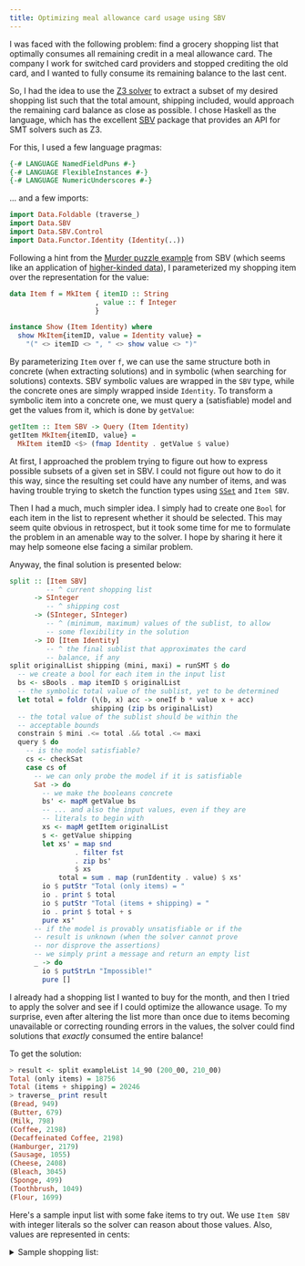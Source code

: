 ```yaml
---
title: Optimizing meal allowance card usage using SBV
---
```


I was faced with the following problem: find a grocery shopping list
that optimally consumes all remaining credit in a meal allowance
card. The company I work for switched card providers and stopped
crediting the old card, and I wanted to fully consume its remaining
balance to the last cent.

So, I had the idea to use the [Z3
solver](https://github.com/Z3Prover/z3) to extract a subset of my
desired shopping list such that the total amount, shipping included,
would approach the remaining card balance as close as possible. I
chose Haskell as the language, which has the excellent
[SBV](https://hackage.haskell.org/package/sbv) package that provides
an API for SMT solvers such as Z3.

For this, I used a few language pragmas:

```haskell
{-# LANGUAGE NamedFieldPuns #-}
{-# LANGUAGE FlexibleInstances #-}
{-# LANGUAGE NumericUnderscores #-}
```

... and a few imports:

```haskell
import Data.Foldable (traverse_)
import Data.SBV
import Data.SBV.Control
import Data.Functor.Identity (Identity(..))
```

Following a hint from the [Murder puzzle
example](https://hackage.haskell.org/package/sbv-8.14/docs/Documentation-SBV-Examples-Puzzles-Murder.html#t:Person)
from SBV (which seems like an application of [higher-kinded
data](https://reasonablypolymorphic.com/blog/higher-kinded-data/)), I
parameterized my shopping item over the representation for the value:

```haskell
data Item f = MkItem { itemID :: String
                     , value :: f Integer
                     }

instance Show (Item Identity) where
  show MkItem{itemID, value = Identity value} =
    "(" <> itemID <> ", " <> show value <> ")"
```

By parameterizing `Item` over `f`, we can use the same structure both
in concrete (when extracting solutions) and in symbolic (when
searching for solutions) contexts. SBV symbolic values are wrapped in
the `SBV` type, while the concrete ones are simply wrapped inside
`Identity`. To transform a symbolic item into a concrete one, we must
query a (satisfiable) model and get the values from it, which is done
by `getValue`:

```haskell
getItem :: Item SBV -> Query (Item Identity)
getItem MkItem{itemID, value} =
  MkItem itemID <$> (fmap Identity . getValue $ value)
```

At first, I approached the problem trying to figure out how to express
possible subsets of a given set in SBV. I could not figure out how to
do it this way, since the resulting set could have any number of
items, and was having trouble trying to sketch the function types
using
[`SSet`](https://hackage.haskell.org/package/sbv-8.14/docs/Data-SBV.html#t:SSet)
and `Item SBV`.

Then I had a much, much simpler idea. I simply had to create one
`Bool` for each item in the list to represent whether it should be
selected. This may seem quite obvious in retrospect, but it took some
time for me to formulate the problem in an amenable way to the
solver. I hope by sharing it here it may help someone else facing a
similar problem.

Anyway, the final solution is presented below:

```haskell
split :: [Item SBV]
         -- ^ current shopping list
      -> SInteger
         -- ^ shipping cost
      -> (SInteger, SInteger)
         -- ^ (minimum, maximum) values of the sublist, to allow
         -- some flexibility in the solution
      -> IO [Item Identity]
         -- ^ the final sublist that approximates the card
         -- balance, if any
split originalList shipping (mini, maxi) = runSMT $ do
  -- we create a bool for each item in the input list
  bs <- sBools . map itemID $ originalList
  -- the symbolic total value of the sublist, yet to be determined
  let total = foldr (\(b, x) acc -> oneIf b * value x + acc)
                    shipping (zip bs originalList)
  -- the total value of the sublist should be within the
  -- acceptable bounds
  constrain $ mini .<= total .&& total .<= maxi
  query $ do
    -- is the model satisfiable?
    cs <- checkSat
    case cs of
      -- we can only probe the model if it is satisfiable
      Sat -> do
        -- we make the booleans concrete
        bs' <- mapM getValue bs
        -- ... and also the input values, even if they are
        -- literals to begin with
        xs <- mapM getItem originalList
        s <- getValue shipping
        let xs' = map snd
                . filter fst
                . zip bs'
                $ xs
            total = sum . map (runIdentity . value) $ xs'
        io $ putStr "Total (only items) = "
        io . print $ total
        io $ putStr "Total (items + shipping) = "
        io . print $ total + s
        pure xs'
      -- if the model is provably unsatisfiable or if the
      -- result is unknown (when the solver cannot prove
      -- nor disprove the assertions)
      -- we simply print a message and return an empty list
      _ -> do
        io $ putStrLn "Impossible!"
        pure []
```

I already had a shopping list I wanted to buy for the month, and then
I tried to apply the solver and see if I could optimize the allowance
usage. To my surprise, even after altering the list more than once due
to items becoming unavailable or correcting rounding errors in the
values, the solver could find solutions that _exactly_ consumed the
entire balance!

To get the solution:

```haskell
> result <- split exampleList 14_90 (200_00, 210_00)
Total (only items) = 18756
Total (items + shipping) = 20246
> traverse_ print result
(Bread, 949)
(Butter, 679)
(Milk, 798)
(Coffee, 2198)
(Decaffeinated Coffee, 2198)
(Hamburger, 2179)
(Sausage, 1055)
(Cheese, 2408)
(Bleach, 3045)
(Sponge, 499)
(Toothbrush, 1049)
(Flour, 1699)
```

Here's a sample input list with some fake items to try out. We use
`Item SBV` with integer literals so the solver can reason about those
values. Also, values are represented in cents:

<details>
<summary>Sample shopping list:</summary>
```haskell
exampleList :: [Item SBV]
exampleList = [ MkItem "Rice" 13_99
              , MkItem "Beans" 7_99
              , MkItem "Oil" 68_97
              , MkItem "Bread" 9_49
              , MkItem "Butter" 6_79
              , MkItem "Milk" 7_98
              , MkItem "Coffee" 21_98
              , MkItem "Decaffeinated Coffee" 21_98
              , MkItem "Hamburger" 21_79
              , MkItem "Hot dog" 21_79
              , MkItem "Meat" 28_59
              , MkItem "Chicken" 15_97
              , MkItem "Sausage" 10_55
              , MkItem "Cheese" 24_08
              , MkItem "Bleach" 30_45
              , MkItem "Sponge" 4_99
              , MkItem "Soap" 28_19
              , MkItem "Soda" 35_80
              , MkItem "Toothbrush" 10_49
              , MkItem "Flour" 16_99
              ]
```
</details>
